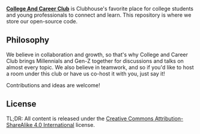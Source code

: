 [**College And Career Club**](http://collegeandcareerclub.vercel.app/) is Clubhouse's favorite place for college students and young professionals to connect and learn. This repository is where we store our open-source code.

## Philosophy

We believe in collaboration and growth, so that's why College and Career Club brings Millennials and Gen-Z together for discussions and talks on almost every topic. We also believe in teamwork, and so if you'd like to host a room under this club or have us co-host it with you, just say it!

Contributions and ideas are welcome!

## License

TL;DR: All content is released under the [Creative Commons Attribution-ShareAlike 4.0 International](https://creativecommons.org/licenses/by-sa/4.0/) license.
